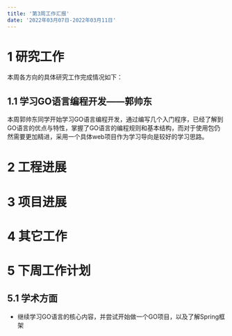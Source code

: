 ```yaml
---
title: '第3周工作汇报'
date: '2022年03月07日-2022年03月11日'
---
```


<!-- 只允许使用一级标题和二级标题 -->

# 1 研究工作

本周各方向的具体研究工作完成情况如下：

## 1.1 学习GO语言编程开发——郭帅东

本周郭帅东同学开始学习GO语言编程开发，通过编写几个入门程序，已经了解到GO语言的优点与特性，掌握了GO语言的编程规则和基本结构，而对于使用包仍然需要更加精进，采用一个具体web项目作为学习导向是较好的学习思路。

<!-- 注意该超链接应该如何使用，不需要进行手动的编号 -->


# 2 工程进展





# 3 项目进展





# 4 其它工作




# 5 下周工作计划

## 5.1 学术方面

+ 继续学习GO语言的核心内容，并尝试开始做一个GO项目，以及了解Spring框架




